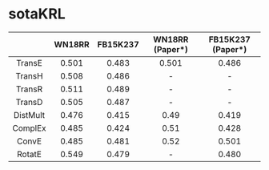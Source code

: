 # sotaKRL

|			|	WN18RR	|	FB15K237	| WN18RR (Paper\*)| FB15K237  (Paper\*)|
|:-:		|:-:	|:-:  |:-:  |:-:  |
|TransE	|0.501	|0.483|0.501|0.486|
|TransH	|0.508	|0.486|-|-|
|TransR	|0.511	|0.489|-|-|
|TransD	|0.505	|0.487|-|-|
|DistMult	|0.476	|0.415|0.49|0.419|
|ComplEx	|0.485	|0.424|0.51|0.428|
|ConvE		|0.485	|0.481|0.52|0.501|
|RotatE	|0.549	|0.479|-|0.480|

